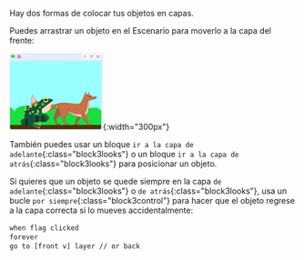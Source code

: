 Hay dos formas de colocar tus objetos en capas.

Puedes arrastrar un objeto en el Escenario para moverlo a la capa del frente:

![Arrastrar un objeto en el Escenario para moverlo al frente, luego arrastrar otro objeto para moverlo al frente.](images/drag-sprite-change-layers.gif){:width="300px"}

También puedes usar un bloque `ir a la capa de adelante`{:class="block3looks"} o un bloque `ir a la capa de atrás`{:class="block3looks"} para posicionar un objeto.

Si quieres que un objeto se quede siempre en la capa `de adelante`{:class="block3looks"} o `de atrás`{:class="block3looks"}, usa un bucle `por siempre`{:class="block3control"} para hacer que el objeto regrese a la capa correcta si lo mueves accidentalmente:

```blocks3
when flag clicked
forever
go to [front v] layer // or back
```
